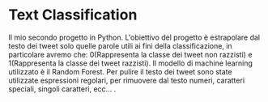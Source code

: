 # Text Classification
Il mio secondo progetto in Python. L'obiettivo del progetto è estrapolare dal testo dei tweet solo quelle parole utili ai fini della classificazione, in particolare avremo che: 
0(Rappresenta la classe dei tweet non razzisti) e
1(Rappresenta la classe dei tweet razzisti).
Il modello di machine learning utilizzato è il Random Forest. Per pulire il testo dei tweet sono state utilizzate espressioni regolari, per rimuovere dal testo numeri, caratteri speciali, singoli caratteri, ecc... .
